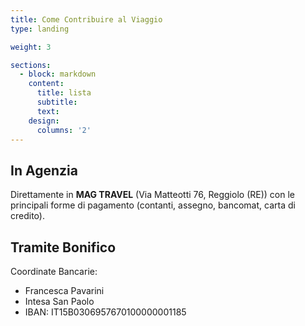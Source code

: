 ```yaml
---
title: Come Contribuire al Viaggio
type: landing

weight: 3

sections:
  - block: markdown
    content:
      title: lista
      subtitle: 
      text: 
    design:
      columns: '2'
---
```


## In Agenzia

Direttamente in **MAG TRAVEL** (Via Matteotti 76, Reggiolo (RE)) con le principali forme di pagamento (contanti, assegno, bancomat, carta di credito).

## Tramite Bonifico

Coordinate Bancarie:

- Francesca Pavarini
- Intesa San Paolo
- IBAN: IT15B0306957670100000001185

